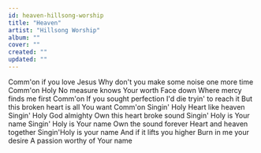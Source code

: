 ```yaml
---
id: heaven-hillsong-worship
title: "Heaven"
artist: "Hillsong Worship"
album: ""
cover: ""
created: ""
updated: ""
---
```


Comm'on if you love Jesus
Why don't you make some noise one more time
Comm'on
Holy
No measure knows Your worth
Face down
Where mercy finds me first
Comm'on
If you sought perfection
I'd die tryin' to reach it
But this broken heart is all You want
Comm'on
Singin' Holy
Heart like heaven
Singin' Holy
God almighty
Own this heart broke sound
Singin' Holy is Your name
Singin' Holy is Your name
Own the sound forever
Heart and heaven together
Singin'Holy is your name
And if it lifts you higher
Burn in me your desire
A passion worthy of Your name